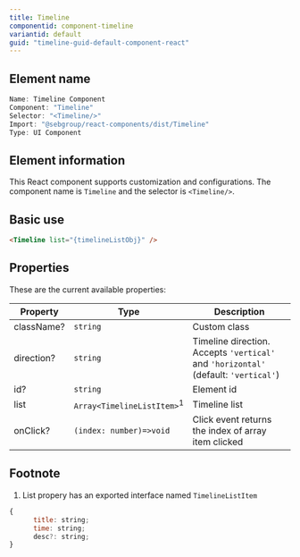 ```yaml
---
title: Timeline
componentid: component-timeline
variantid: default
guid: "timeline-guid-default-component-react"
---
```


## Element name

```javascript
Name: Timeline Component
Component: "Timeline"
Selector: "<Timeline/>"
Import: "@sebgroup/react-components/dist/Timeline"
Type: UI Component
```

## Element information

This React component supports customization and configurations. The component name is `Timeline` and the selector is `<Timeline/>`.

## Basic use

```html
<Timeline list="{timelineListObj}" />
```

## Properties

These are the current available properties:

| Property   | Type                                  | Description                                                                         |
| ---------- | ------------------------------------- | ----------------------------------------------------------------------------------- |
| className? | `string`                              | Custom class                                                                        |
| direction? | `string`                              | Timeline direction. Accepts `'vertical'` and `'horizontal'` (default: `'vertical'`) |
| id?        | `string`                              | Element id                                                                          |
| list       | `Array<TimelineListItem>`<sup>1</sup> | Timeline list                                                                       |
| onClick?   | `(index: number)=>void`               | Click event returns the index of array item clicked                                 |

## Footnote

1. List propery has an exported interface named `TimelineListItem`

```javascript
{
      title: string;
      time: string;
      desc?: string;
}
```
